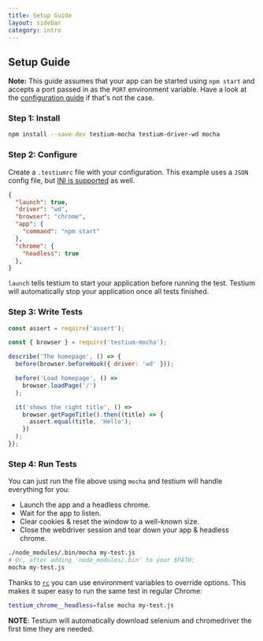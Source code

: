 ```yaml
---
title: Setup Guide
layout: sidebar
category: intro
---
```


## Setup Guide

**Note:** This guide assumes that your app can be started using `npm start`
and accepts a port passed in as the `PORT` environment variable.
Have a look at the [configuration guide](config.html#app) if that's not the case.

### Step 1: Install

```sh
npm install --save-dev testium-mocha testium-driver-wd mocha
```

### Step 2: Configure

Create a `.testiumrc` file with your configuration.
This example uses a `JSON` config file,
but [INI is supported](https://en.wikipedia.org/wiki/INI_file) as well.

```json
{
  "launch": true,
  "driver": "wd",
  "browser": "chrome",
  "app": {
    "command": "npm start"
  },
  "chrome": {
    "headless": true
  },
}

```

`launch` tells testium to start your application before running the test. Testium will automatically stop your application once all tests finished.

### Step 3: Write Tests

```js
const assert = require('assert');

const { browser } = require('testium-mocha');

describe('The homepage', () => {
  before(browser.beforeHook({ driver: 'wd' }));

  before('Load homepage', () =>
    browser.loadPage('/')
  );

  it('shows the right title', () =>
    browser.getPageTitle().then((title) => {
      assert.equal(title, 'Hello');
    })
  );
});
```

### Step 4: Run Tests

You can just run the file above using `mocha`
and testium will handle everything for you:

* Launch the app and a headless chrome.
* Wait for the app to listen.
* Clear cookies & reset the window to a well-known size.
* Close the webdriver session and tear down your app & headless chrome.

```sh
./node_modules/.bin/mocha my-test.js
# Or, after adding 'node_modules/.bin' to your $PATH:
mocha my-test.js
```

Thanks to [`rc`](https://www.npmjs.com/package/rc) you can use environment variables to override options.
This makes it super easy to run the same test in regular Chrome:

```sh
testium_chrome__headless=false mocha my-test.js
```

**NOTE**: Testium will automatically download selenium and chromedriver the first time they are needed.
